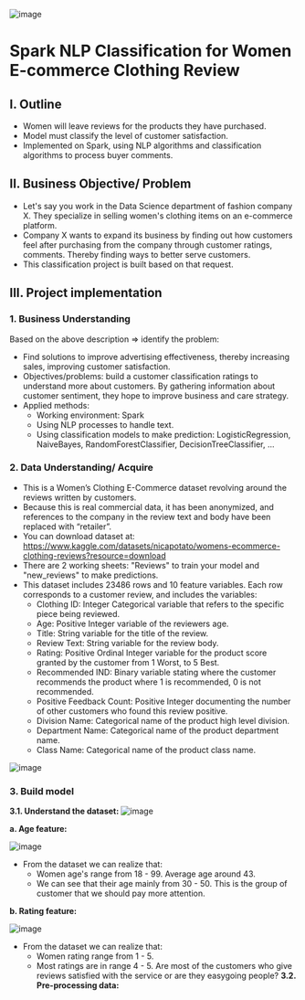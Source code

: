 ![image](https://user-images.githubusercontent.com/91864024/180586422-faca150b-9c25-478e-9d1f-3eb77f248911.png)
# Spark NLP Classification for Women E-commerce Clothing Review
## I. Outline
- Women will leave reviews for the products they have purchased. 
- Model must classify the level of customer satisfaction.
- Implemented on Spark, using NLP algorithms and classification algorithms to process buyer comments.
## II. Business Objective/ Problem
- Let's say you work in the Data Science department of fashion company X. They specialize in selling women's clothing items on an e-commerce platform.
- Company X wants to expand its business by finding out how customers feel after purchasing from the company through customer ratings, comments. Thereby finding ways to better serve customers.
- This classification project is built based on that request.
## III. Project implementation
### 1. Business Understanding
Based on the above description => identify the problem:
- Find solutions to improve advertising effectiveness, thereby increasing sales, improving customer satisfaction.
- Objectives/problems: build a customer classification ratings to understand more about customers. By gathering information about customer sentiment, they hope to improve business and care strategy.
- Applied methods:
  - Working environment: Spark
  - Using NLP processes to handle text.
  - Using classification models to make prediction: LogisticRegression, NaiveBayes, RandomForestClassifier, DecisionTreeClassifier, ...
### 2. Data Understanding/ Acquire
- This is a Women’s Clothing E-Commerce dataset revolving around the reviews written by customers. 
- Because this is real commercial data, it has been anonymized, and references to the company in the review text and body have been replaced with “retailer”.
- You can download dataset at: https://www.kaggle.com/datasets/nicapotato/womens-ecommerce-clothing-reviews?resource=download
- There are 2 working sheets: "Reviews" to train your model and "new_reviews" to make predictions.
- This dataset includes 23486 rows and 10 feature variables. Each row corresponds to a customer review, and includes the variables:
  - Clothing ID: Integer Categorical variable that refers to the specific piece being reviewed.
  - Age: Positive Integer variable of the reviewers age.
  - Title: String variable for the title of the review.
  - Review Text: String variable for the review body.
  - Rating: Positive Ordinal Integer variable for the product score granted by the customer from 1 Worst, to 5 Best.
  - Recommended IND: Binary variable stating where the customer recommends the product where 1 is recommended, 0 is not recommended.
  - Positive Feedback Count: Positive Integer documenting the number of other customers who found this review positive.
  - Division Name: Categorical name of the product high level division.
  - Department Name: Categorical name of the product department name.
  - Class Name: Categorical name of the product class name.

![image](https://user-images.githubusercontent.com/91864024/180587620-484da30d-9395-421a-8b07-48b3b51ef713.png)

### 3. Build model
**3.1. Understand the dataset:**
![image](https://user-images.githubusercontent.com/91864024/180587769-e29904cf-b9ee-4ef6-bc58-c54760493823.png)

**a. Age feature:**

![image](https://user-images.githubusercontent.com/91864024/180587899-470b5ed3-f646-4ebe-a977-70376ee8f33b.png)

- From the dataset we can realize that:
  - Women age's range from 18 - 99. Average age around 43.
  - We can see that their age mainly from 30 - 50. This is the group of customer that we should pay more attention.

**b. Rating feature:**

![image](https://user-images.githubusercontent.com/91864024/180588030-5133d438-ea28-4954-9c0c-0959025daf83.png)

- From the dataset we can realize that:
  - Women rating range from 1 - 5.
  - Most ratings are in range 4 - 5. Are most of the customers who give reviews satisfied with the service or are they easygoing people?
**3.2. Pre-processing data:**



